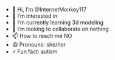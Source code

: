 - 👋 Hi, I’m @InternetMonkey117
- 👀 I’m interested in 
- 🌱 I’m currently learning 3d modeling
- 💞️ I’m looking to collaborate on nothing
- 📫 How to reach me NO
- 😄 Pronouns: she/her
- ⚡ Fun fact: autism

<!---
InternetMonkey117/InternetMonkey117 is a ✨ special ✨ repository because its `README.md` (this file) appears on your GitHub profile.
You can click the Preview link to take a look at your changes.
--->

